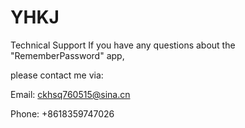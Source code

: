 # YHKJ
Technical Support If you have any questions about the "RememberPassword" app,

please contact me via:

Email: ckhsq760515@sina.cn

Phone: +8618359747026
